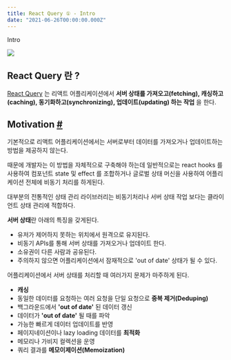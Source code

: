 ```yaml
---
title: React Query ① - Intro
date: "2021-06-26T00:00:00.000Z"
---
```


Intro

<!-- more -->

![](https://github.com/tannerlinsley/react-query/raw/master/media/repo-dark.png)

## React Query 란 ?

[React Query](https://react-query.tanstack.com/) 는 리액트 어플리케이션에서 **서버 상태를 가져오고(fetching), 캐싱하고(caching), 동기화하고(synchronizing), 업데이트(updating) 하는 작업** 을 한다.

## Motivation [#](https://react-query.tanstack.com/overview#motivation)

기본적으로 리액트 어플리케이션에서는 서버로부터 데이터를 가져오거나 업데이트하는 방법을 제공하지 않는다. 

때문에 개발자는 이 방법을 자체적으로 구축해야 하는데 일반적으로는 react hooks 를 사용하여 컴포넌트 state 및 effect 를 조합하거나 글로벌 상태 머신을 사용하여 어플리케이션 전체에 비동기 처리를 하게된다.

대부분의 전통적인 상태 관리 라이브러리는 비동기처리나 서버 상태 작업 보다는 클라이언트 상태 관리에 적합하다.

**서버 상태**란 아래의 특징을 갖게된다.

- 유저가 제어하지 못하는 위치에서 원격으로 유지된다.
- 비동기 APIs를 통해 서버 상태를 가져오거나 업데이트 한다.
- 소유권이 다른 사람과 공유된다.
- 주의하지 않으면 어플리케이션에서 잠재적으로 'out of date' 상태가 될 수 있다.

어플리케이션에서 서버 상태를 처리할 때 여러가지 문제가 마주하게 된다.

- **캐싱**
- 동일한 데이터를 요청하는 여러 요청을 단일 요청으로 **중복 제거(Deduping)**
- 백그라운드에서 **'out of date'** 된 데이터 갱신
- 데이터가 **'out of date'** 될 때를 파악
- 가능한 빠르게 데이터 업데이트를 반영
- 페이지네이션이나 lazy loading 데이터를 **최적화**
- 메모리나 가비지 컬렉션을 운영
- 쿼리 결과를 **메모이제이션(Memoization)**
